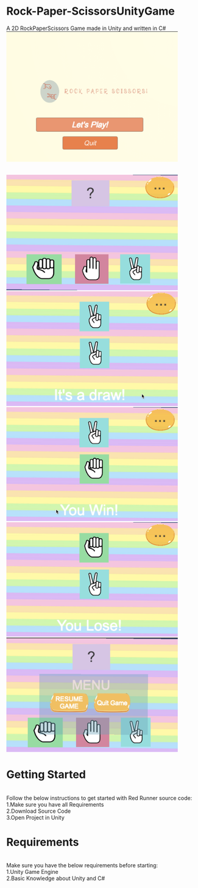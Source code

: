 # Rock-Paper-ScissorsUnityGame
A 2D RockPaperScissors Game made in Unity and written in C#
<br>
<img src="images/openscene.png" width=450>

<br>
<img src="images/playscreen.png" width=450>
<br> 
<img src="images/example.png" width=450>
<br>
<img src="images/example1.png" width=450>
<br>
<img src="images/example2.png" width=450>
<br>
<img src="images/menuscreen.png" width=450>
<br>
<h1> Getting Started </h1>
<br>
Follow the below instructions to get started with Red Runner source code:
<br>
1.Make sure you have all Requirements
<br>
2.Download Source Code
<br>
3.Open Project in Unity
<br>
<h1> Requirements </h1>
<br>
Make sure you have the below requirements before starting:
<br>
1.Unity Game Engine
<br>
2.Basic Knowledge about Unity and C#
<br>
